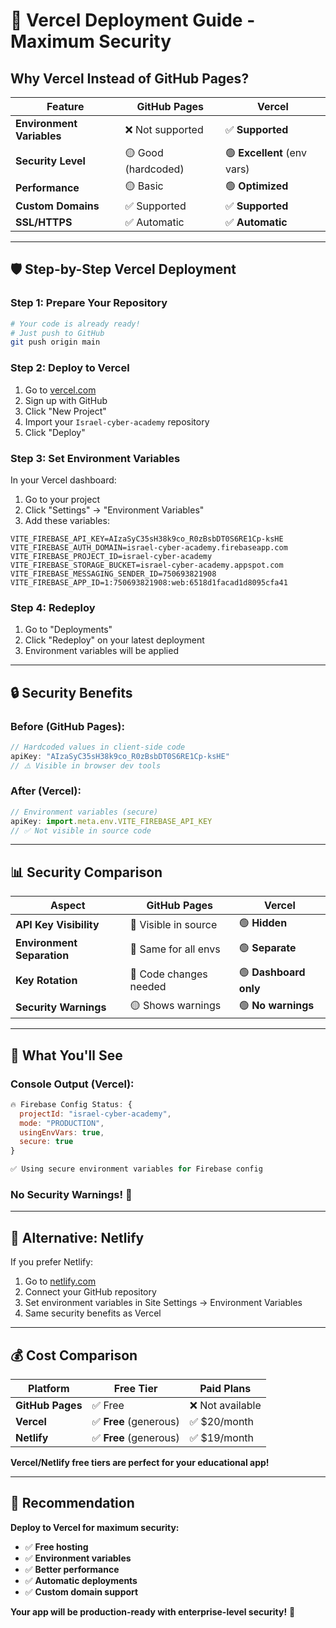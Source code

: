 # 🚀 Vercel Deployment Guide - Maximum Security

## **Why Vercel Instead of GitHub Pages?**

| Feature | GitHub Pages | Vercel |
|---------|-------------|---------|
| **Environment Variables** | ❌ Not supported | ✅ **Supported** |
| **Security Level** | 🟡 Good (hardcoded) | 🟢 **Excellent** (env vars) |
| **Performance** | 🟡 Basic | 🟢 **Optimized** |
| **Custom Domains** | ✅ Supported | ✅ **Supported** |
| **SSL/HTTPS** | ✅ Automatic | ✅ **Automatic** |

---

## **🛡️ Step-by-Step Vercel Deployment**

### **Step 1: Prepare Your Repository**
```bash
# Your code is already ready!
# Just push to GitHub
git push origin main
```

### **Step 2: Deploy to Vercel**
1. Go to [vercel.com](https://vercel.com)
2. Sign up with GitHub
3. Click "New Project"
4. Import your `Israel-cyber-academy` repository
5. Click "Deploy"

### **Step 3: Set Environment Variables**
In your Vercel dashboard:
1. Go to your project
2. Click "Settings" → "Environment Variables"
3. Add these variables:

```
VITE_FIREBASE_API_KEY=AIzaSyC35sH38k9co_R0zBsbDT0S6RE1Cp-ksHE
VITE_FIREBASE_AUTH_DOMAIN=israel-cyber-academy.firebaseapp.com
VITE_FIREBASE_PROJECT_ID=israel-cyber-academy
VITE_FIREBASE_STORAGE_BUCKET=israel-cyber-academy.appspot.com
VITE_FIREBASE_MESSAGING_SENDER_ID=750693821908
VITE_FIREBASE_APP_ID=1:750693821908:web:6518d1facad1d8095cfa41
```

### **Step 4: Redeploy**
1. Go to "Deployments"
2. Click "Redeploy" on your latest deployment
3. Environment variables will be applied

---

## **🔒 Security Benefits**

### **Before (GitHub Pages):**
```javascript
// Hardcoded values in client-side code
apiKey: "AIzaSyC35sH38k9co_R0zBsbDT0S6RE1Cp-ksHE"
// ⚠️ Visible in browser dev tools
```

### **After (Vercel):**
```javascript
// Environment variables (secure)
apiKey: import.meta.env.VITE_FIREBASE_API_KEY
// ✅ Not visible in source code
```

---

## **📊 Security Comparison**

| Aspect | GitHub Pages | Vercel |
|--------|-------------|---------|
| **API Key Visibility** | 🔴 Visible in source | 🟢 **Hidden** |
| **Environment Separation** | 🔴 Same for all envs | 🟢 **Separate** |
| **Key Rotation** | 🔴 Code changes needed | 🟢 **Dashboard only** |
| **Security Warnings** | 🟡 Shows warnings | 🟢 **No warnings** |

---

## **🎯 What You'll See**

### **Console Output (Vercel):**
```javascript
🔥 Firebase Config Status: {
  projectId: "israel-cyber-academy",
  mode: "PRODUCTION",
  usingEnvVars: true,
  secure: true
}

✅ Using secure environment variables for Firebase config
```

### **No Security Warnings!** 🎉

---

## **🚀 Alternative: Netlify**

If you prefer Netlify:
1. Go to [netlify.com](https://netlify.com)
2. Connect your GitHub repository
3. Set environment variables in Site Settings → Environment Variables
4. Same security benefits as Vercel

---

## **💰 Cost Comparison**

| Platform | Free Tier | Paid Plans |
|----------|-----------|------------|
| **GitHub Pages** | ✅ Free | ❌ Not available |
| **Vercel** | ✅ **Free** (generous) | ✅ $20/month |
| **Netlify** | ✅ **Free** (generous) | ✅ $19/month |

**Vercel/Netlify free tiers are perfect for your educational app!**

---

## **🎯 Recommendation**

**Deploy to Vercel for maximum security:**
- ✅ **Free hosting**
- ✅ **Environment variables**
- ✅ **Better performance**
- ✅ **Automatic deployments**
- ✅ **Custom domain support**

**Your app will be production-ready with enterprise-level security!** 🚀 